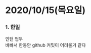 2020/10/15(목요일)
=============================

### 1. 한일   
인턴 업무                
바빠서 한동안 github 커밋이 어려울거 같다                
          